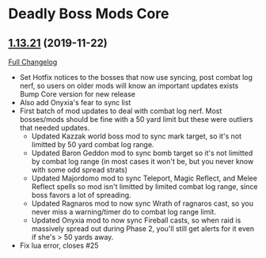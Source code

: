 # Deadly Boss Mods Core

## [1.13.21](https://github.com/DeadlyBossMods/DBM-Classic/tree/1.13.21) (2019-11-22)
[Full Changelog](https://github.com/DeadlyBossMods/DBM-Classic/compare/1.13.20...1.13.21)

- Set Hotfix notices to the bosses that now use syncing, post combat log nerf, so users on older mods will know an important updates exists  
    Bump Core version for new release  
- Also add Onyxia's fear to sync list  
- First batch of mod updates to deal with combat log nerf. Most bosses/mods should be fine with a 50 yard limit but these were outliers that needed updates.  
     - Updated Kazzak world boss mod to sync mark target, so it's not limitted by 50 yard combat log range.  
     - Updated Baron Geddon mod to sync bomb target so it's not limitted by combat log range (in most cases it won't be, but you never know with some odd spread strats)  
     - Updated Majordomo mod to sync Teleport, Magic Reflect, and Melee Reflect spells so mod isn't limitted by limited combat log range, since boss favors a lot of spreading.  
     - Updated Ragnaros mod to now sync Wrath of ragnaros cast, so you never miss a warning/timer do to combat log range limit.  
     - Updated Onyxia mod to now sync Fireball casts, so when raid is massively spread out during Phase 2, you'll still get alerts for it even if she's > 50 yards away.  
- Fix lua error, closes #25  
